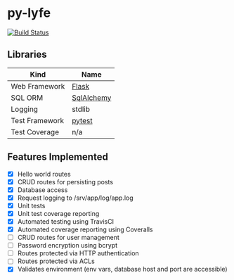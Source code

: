 # py-lyfe

[![Build Status](https://travis-ci.org/galactic-filament/py-lyfe.svg?branch=master)](https://travis-ci.org/galactic-filament/py-lyfe)

## Libraries

Kind | Name
--- | ---
Web Framework | [Flask](http://flask.pocoo.org/)
SQL ORM | [SqlAlchemy](http://www.sqlalchemy.org/)
Logging | stdlib
Test Framework | [pytest](https://docs.pytest.org/en/latest/)
Test Coverage | n/a

## Features Implemented

- [x] Hello world routes
- [x] CRUD routes for persisting posts
- [x] Database access
- [x] Request logging to /srv/app/log/app.log
- [x] Unit tests
- [x] Unit test coverage reporting
- [x] Automated testing using TravisCI
- [x] Automated coverage reporting using Coveralls
- [ ] CRUD routes for user management
- [ ] Password encryption using bcrypt
- [ ] Routes protected via HTTP authentication
- [ ] Routes protected via ACLs
- [x] Validates environment (env vars, database host and port are accessible)
